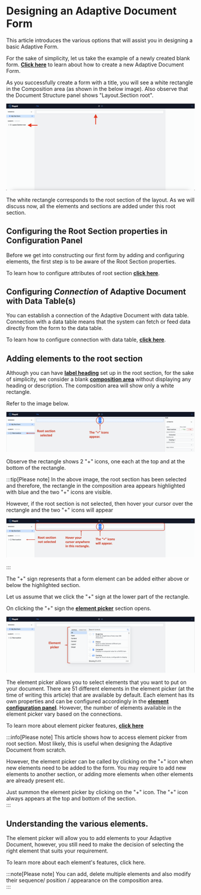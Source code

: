 # Designing an Adaptive Document Form

This article introduces the various options that will assist you in designing a basic Adaptive Form.

For the sake of simplicity, let us take the example of a newly created blank form. <a href="https://rapiddocs.z8.web.core.windows.net/docs/Rapid/Keyper%20Manual/Adaptive%20Designer/How%20to%20create%20a%20new%20Adaptive%20Document%20Form/" target="_blank">**Click here**</a> to learn about how to create a new Adaptive Document Form.

As you successfully create a form with a title, you will see a white rectangle in the Composition area (as shown in the below image). Also observe that the Document Structure panel shows "Layout.Section root".

![Image showing blank composition area of a new form](<Adaptive Design 1.png>)

The white rectangle corresponds to the root section of the layout. As we will discuss now, all the elements and sections are added under this root section. 

## Configuring the Root Section properties in Configuration Panel

Before we get into constructing our first form by adding and configuring elements, the first step is to be aware of the Root Section properties.

To learn how to configure attributes of root section <a href="https://rapiddocs.z8.web.core.windows.net/docs/Rapid/Keyper%20Manual/Adaptive%20Designer/How%20to%20configure%20Attributes%20of%20Root%20Section/" target="_blank">**click here**</a>.

## Configuring _Connection_ of Adaptive Document with Data Table(s)

You can establish a connection of the Adaptive Document with data table. Connection with a data table means that the system can fetch or feed data directly from the form to the data table.   

To learn how to configure connection with data table, <a href="https://rapiddocs.z8.web.core.windows.net/docs/Rapid/Keyper%20Manual/Adaptive%20Designer/How%20to%20configure%20connection%20with%20data%20table/" target="_blank">**click here**</a>.

## Adding elements to the root section

Although you can have <a href="https://rapiddocs.z8.web.core.windows.net/docs/Rapid/Keyper%20Manual/Adaptive%20Designer/How%20to%20configure%20Attributes%20of%20Root%20Section/" target="_blank">**label heading**</a> set up in the root section, for the sake of simplicity, we consider a blank <a href="https://rapiddocs.z8.web.core.windows.net/docs/Rapid/User%20Manual/glossary/#composition-area" target="_blank">**composition area**</a> without displaying any heading or description. The composition area will show only a white rectangle. 

Refer to the image below.

![Image showing icons to add elements when section is selected](<Adaptive design 2.png>)

Observe the rectangle shows 2 "+" icons, one each at the top and at the bottom of the rectangle.   

:::tip[Please note]
In the above image, the root section has been selected and therefore, the rectangle in the composition area appears highlighted with blue and the two "+" icons are visible.  

However, if the root section is not selected, then hover your cursor over the rectangle and the two "+" icons will appear

![Image showing icons to add elements when section is not selected](<Adaptive design 3.png>)

:::

The "+" sign represents that a form element can be added either above or below the highlighted section.

Let us assume that we click the "+" sign at the lower part of the rectangle.

On clicking the "+" sign the <a href="https://rapiddocs.z8.web.core.windows.net/docs/Rapid/User%20Manual/glossary/#element-picker" target="_blank">**element picker**</a>  section opens.

![Image showing element picker](<Adaptive design 4.png>)

  The element picker allows you to select elements that you want to put on your document. There are 51 different elements in the element picker (at the time of writing this article) that are available by default. Each element has its own properties and can be configured accordingly in the <a href="https://rapiddocs.z8.web.core.windows.net/docs/Rapid/User%20Manual/glossary/#element-configuration-panel" target="_blank">**element configuration panel**</a>. However, the number of elements available in the element picker vary based on the connections.  

  To learn more about element picker features, <a href="https://rapiddocs.z8.web.core.windows.net/docs/Rapid/Keyper%20Manual/Adaptive%20Designer/Element%20picker%20features/" target="_blank">**click here**</a>

:::info[Please note]
This article shows how to access element picker from root section. Most likely, this is useful when designing the Adaptive Document from scratch. 

However, the element picker can be called by clicking on the "+" icon when new elements need to be added to the form. You may require to add new elements to another section, or adding more elements when other elements are already present etc. 

Just summon the element picker by clicking on the "+" icon. The "+" icon always appears at the top and bottom of the section.  
:::

## Understanding the various elements.

The element picker will allow you to add elements to your Adaptive Document, however, you still need to make the decision of selecting the right element that suits your requirement. 

To learn more about each element's features, click here.

  :::note[Please note]
  You can add, delete multiple elements and also modify their sequence/ position / appearance on the composition area.  
  :::